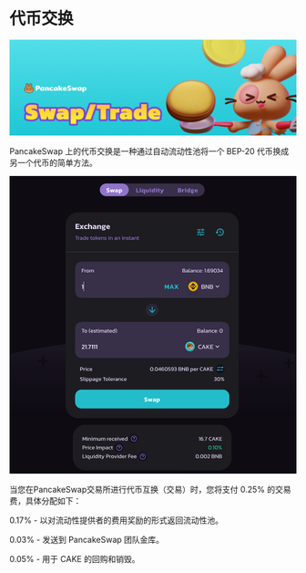# 代币交换

![](../../.gitbook/assets/swap-trade-header.png)

PancakeSwap 上的代币交换是一种通过自动流动性池将一个 BEP-20 代币换成另一个代币的简单方法。

![](<../../.gitbook/assets/Screenshot 2021-04-19 at 6.11.54 PM (1).png>)

当您在PancakeSwap交易所进行代币互换（交易）时，您将支付 0.25% 的交易费，具体分配如下：&#x20;

0.17% - 以对流动性提供者的费用奖励的形式返回流动性池。&#x20;

0.03% - 发送到 PancakeSwap 团队金库。&#x20;

0.05% - 用于 CAKE 的回购和销毁。
